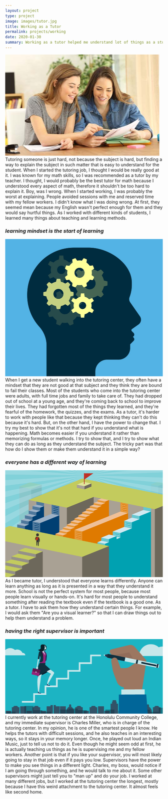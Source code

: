 ```yaml
---
layout: project
type: project
image: images/tutor.jpg
title: Working as a Tutor
permalink: projects/working
date: 2020-01-30
summary: Working as a tutor helped me understand lot of things as a student and a teacher. Everyone has a different need when it comes to learning, and everyone has a different method of learning as well. Here are some things I learned while I worked at the Tutoring Center at Honolulu Community College. 
---
```


<img alt="" class="ui medium left floated rounded image" src="/images/tutor.jpg">
Tutoring someone is just hard, not because the subject is hard, but finding a way to explain 
the subject in such matter that is easy to understand for the student. When I started the tutoring 
job, I thought I would be really good at it. I was known for my math skills, so I was recommended 
as a tutor by my teacher. I thought, I would probably be the best tutor for math because I understood
every aspect of math, therefore it shouldn't be too hard to explain it. Boy, was I wrong. When I 
started working, I was probably the worst at explaining. People avoided sessions with me and 
reserved time with my fellow workers. I didn't know what I was doing wrong. At first, they 
seemed mean because my English wasn't perfect enough for them and they would say hurtful things.
As I worked with different kinds of students, I learned many things about teaching and learning methods.

### *learning mindset is the start of learning*

<img alt="" class="ui small left floated rounded image" src="/images/brain.jpg">
When I get a new student walking into the tutoring center, they often have a mindset 
that they are not good at that subject and they think they are bound to fail their classes. 
Most of the students who come into the tutoring center were adults, with full time jobs and 
family to take care of. They had dropped out of school at a young age, and they're coming 
back to school to improve their lives. They had forgotten most of the things they learned, 
and they're fearful of the homework, the quizzes, and the exams. As a tutor, it's harder 
to work with people like that because they kept thinking they can't do this because it's hard. 
But, on the other hand, I have the power to change that. I try my best to show that it's not 
that hard if you understand what is happening. Math becomes easier if you understand it rather 
than memorizing formulas or methods. I try to show that, and I try to show what they can do as 
long as they understand the subject. The tricky part was that how do I show them or make them 
understand it in a simple way?

### *everyone has a different way of learning*

<img alt="" class="ui small left floated rounded image" src="/images/path.png">
As I became tutor, I understood that everyone learns differently. Anyone can learn 
anything as long as it is presented in a way that they understand it more. School is not 
the perfect system for most people, because most people learn visually or hands-on. 
It's hard for most people to understand something after reading the textbook even if the 
textbook is a good one. As a tutor. I have to ask them how they understand certain things. 
For example, I would ask them "Are you a visual learner?" so that I can draw things out to 
help them understand a problem.

### *having the right supervisor is important*

<img alt="" class="ui small left floated rounded image" src="/images/boss.png">
I currently work at the tutoring center at the Honolulu Community College, and my immediate 
supervisor is Charles Miller, who is in charge of the tutoring center. In my opinion, he is 
one of the smartest people I know. He helps the tutors with difficult sessions, and he also 
teaches in an interesting ways, so it stays in your memory longer. Once, he played out loud 
an Indian Music, just to tell us not to do it. Even though he might seem odd at first, he is 
actually teaching us things as he is supervising me and my fellow workers. Another point is 
that if you like your supervisor, you will most likely going to stay in that job even if it 
pays you low. Supervisors have the power to make you see things in a different light. Charles, 
my boss, would notice if I am going through something, and he would talk to me about it. Some 
other supervisors might just tell you to "man up" and do your job. I worked at many different 
jobs, but I worked at the tutoring center the longest, mostly because I have this weird attachment 
to the tutoring center. It almost feels like second home. 
